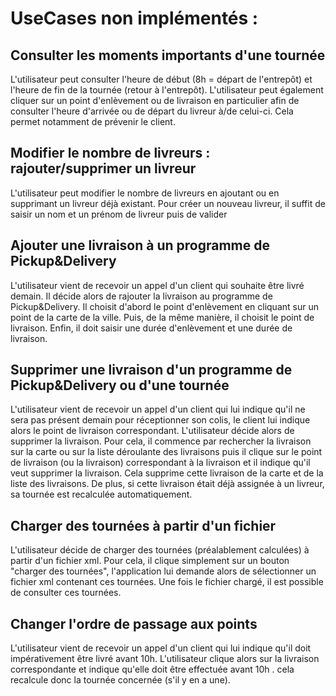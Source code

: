 # UseCases non implémentés :

## Consulter les moments importants d'une tournée

L'utilisateur peut consulter l'heure de début (8h = départ de l'entrepôt) et l'heure de fin de la tournée (retour à l'entrepôt). 
L'utilisateur peut également cliquer sur un point d'enlèvement ou de livraison en particulier afin de consulter l'heure d'arrivée ou de départ du livreur à/de celui-ci. Cela permet notamment de prévenir le client.

##  Modifier le nombre de livreurs : rajouter/supprimer un livreur

L'utilisateur peut modifier le nombre de livreurs en ajoutant ou en supprimant un livreur déjà existant. Pour créer un nouveau livreur, il suffit de saisir un nom et un prénom de livreur puis de valider

## Ajouter une livraison à un programme de Pickup&Delivery

L'utilisateur vient de recevoir un appel d'un client qui souhaite être livré demain. Il décide alors de rajouter la livraison au programme de Pickup&Delivery.
Il choisit d'abord le point d'enlèvement en cliquant sur un point de la carte de la ville. Puis, de la même manière, il choisit le point de livraison.
Enfin, il doit saisir une durée d'enlèvement et une durée de livraison.

## Supprimer une livraison d'un programme de Pickup&Delivery ou d'une tournée

L'utilisateur vient de recevoir un appel d'un client qui lui indique qu'il ne sera pas présent demain pour réceptionner son colis, le client lui indique alors le point de livraison correspondant.
L'utilisateur décide alors de supprimer la livraison. Pour cela, il commence par rechercher la livraison sur la carte ou sur la liste déroulante des livraisons puis il clique sur le point de livraison (ou la livraison) correspondant à la livraison et il indique qu'il veut supprimer la livraison. 
Cela supprime cette livraison de la carte et de la liste des livraisons.
De plus, si cette livraison était déjà assignée à un livreur, sa tournée est recalculée automatiquement.

## Charger des tournées à partir d'un fichier

L'utilisateur décide de charger des tournées (préalablement calculées) à partir d'un fichier xml. Pour cela, il clique simplement sur un bouton "charger des tournées", l'application lui demande alors de sélectionner un fichier xml contenant ces tournées. Une fois le fichier chargé, il est possible de consulter ces tournées.

## Changer l'ordre de passage aux points

L'utilisateur vient de recevoir un appel d'un client qui lui indique qu'il doit impérativement être livré avant 10h. L'utilisateur clique alors sur la livraison correspondante et indique qu'elle doit être effectuée avant 10h . cela recalcule donc la tournée concernée (s'il y en a une).
